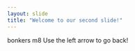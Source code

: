 ```yaml
---
layout: slide
title: "Welcome to our second slide!"
---
```

bonkers m8
Use the left arrow to go back!
